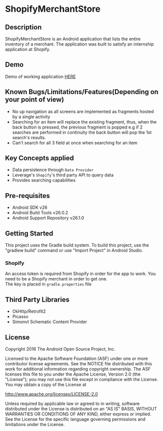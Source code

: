 # ShopifyMerchantStore

## Description

ShopifyMerchantStore is an Android application that lists the entire inventory of a merchant. The application was built to satisfy 
an internship application at Shopify.

## Demo

Demo of working application [HERE](https://drive.google.com/open?id=1lSlpIKRpdchV-jvCyrw1gTs6YZidjJDu)

## Known Bugs/Limitations/Features(Depending on your point of view)

* No up navigation as all screens are implemented as fragments hosted by a single activity
* Searching for an item will replace the existing fragment, thus, when the back button is pressed, the previous fragment is popped
e.g if 2 searches are performed in continuity the back button will pop the 1st search's results.
* Can't search for all 3 field at once when searching for an item

## Key Concepts applied

* Data persistence through `Data Provider`
* Leverage's `Shopify`'s third party API to query data
* Provides searching capabilities

## Pre-requisites

* Android SDK v26
* Android Build Tools v26.0.2
* Android Support Repository v26.1.0

## Getting Started

This project uses the Gradle build system. To build this project, use the
"gradlew build" command or use "Import Project" in Android Studio.

### Shopify
An access token is required from Shopify in order for the app to work. You need to be a Shopify merchant in order to get one.  
The key is placed in `gradle.properties` file

## Third Party Libraries
* OkHttp/Retrofit2
* Picasso
* Simonvt Schematic Content Provider

## License

Copyright 2016 The Android Open Source Project, Inc.

Licensed to the Apache Software Foundation (ASF) under one or more contributor
license agreements.  See the NOTICE file distributed with this work for
additional information regarding copyright ownership.  The ASF licenses this
file to you under the Apache License, Version 2.0 (the "License"); you may not
use this file except in compliance with the License.  You may obtain a copy of
the License at

http://www.apache.org/licenses/LICENSE-2.0

Unless required by applicable law or agreed to in writing, software
distributed under the License is distributed on an "AS IS" BASIS, WITHOUT
WARRANTIES OR CONDITIONS OF ANY KIND, either express or implied.  See the
License for the specific language governing permissions and limitations under
the License.
